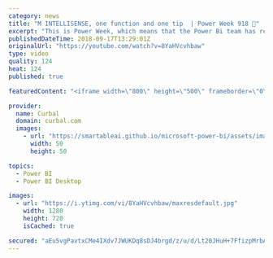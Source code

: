 ```yaml
---
category: news
title: "M INTELLISENSE, one function and one tip  | Power Week 918 🤘"
excerpt: "This is Power Week, which means that the Power Bi team has released a new Power BI Desktop Version!  In today's Power Week 918, which covers the Power BI Desktop Update September 2018, we are covering M intellisense   Looking for a download file? Go to our Download Center: https://curbal.com/donwload-center"
publishedDateTime: 2018-09-17T13:29:01Z
originalUrl: "https://youtube.com/watch?v=8YaHVcvhbaw"
type: video
quality: 124
heat: 124
published: true

featuredContent: "<iframe width=\"800\" height=\"500\" frameborder=\"0\" src=\"https://www.youtube.com/embed/8YaHVcvhbaw\" allow=\"accelerometer; autoplay; encrypted-media; gyroscope; picture-in-picture\" allowfullscreen></iframe>"

provider:
  name: Curbal
  domain: curbal.com
  images:
    - url: "https://smartableai.github.io/microsoft-power-bi/assets/images/organizations/curbal.com-50x50.jpg"
      width: 50
      height: 50

topics:
  - Power BI
  - Power BI Desktop

images:
  - url: "https://i.ytimg.com/vi/8YaHVcvhbaw/maxresdefault.jpg"
    width: 1280
    height: 720
    isCached: true

secured: "aEu5vgPavtxCMe4IXdv7JWUKDq8sDJ4brgd/z/u/d/Lt20JHuH+7FfizpMrbAH1vj+9ym9D2rPYrm/eBDamhhDoCHgcOypu8Bh2b73EzweU4NccsmpLv30myFdmpFU1Rtgos7pxHA55cFfXmYmKUH4DYOeBrY2KNkj2koVhgZ0bTdUlTzHxT9J4eRBjjsftvYMoptF3s71RqwGnOOuW0+ssN4+ErCQzsJpY9cjPnu1mEStJu57R3uJoA/26ENGTogAdRgjcDX1wLxb+S89I02LrPl8m2SyV/PdEkIdr4PWwhPOdr2YoNgzZcjZ4pbdIizxytI7enBE+vOIWi0T2LUfCebNp7eOGEIbfw1DIHDzrdjO/ZMjZKqIH6UQHYb1z9qAougfyFsAquHg5pCJ99wHG7AFfan57AucVzc0BTuxKlJGmIfqhAu88iSEulvit/;O+/bkqeGUsRmiFmdAD6cFQ=="
---
```



